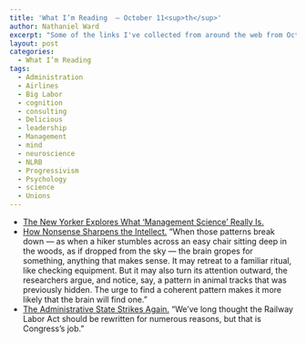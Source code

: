 ```yaml
---
title: 'What I’m Reading  — October 11<sup>th</sup>'
author: Nathaniel Ward
excerpt: "Some of the links I've collected from around the web from October 7th to October 11th."
layout: post
categories:
  - What I’m Reading
tags:
  - Administration
  - Airlines
  - Big Labor
  - cognition
  - consulting
  - Delicious
  - leadership
  - Management
  - mind
  - neuroscience
  - NLRB
  - Progressivism
  - Psychology
  - science
  - Unions
---
```

  * [The New Yorker Explores What ‘Management Science’ Really Is.][1] 
  * [How Nonsense Sharpens the Intellect.][2] “When those patterns break down — as when a hiker stumbles across an easy chair sitting deep in the woods, as if dropped from the sky — the brain gropes for something, anything that makes sense. It may retreat to a familiar ritual, like checking equipment. But it may also turn its attention outward, the researchers argue, and notice, say, a pattern in animal tracks that was previously hidden. The urge to find a coherent pattern makes it more likely that the brain will find one.”
  * [The Administrative State Strikes Again.][3] “We’ve long thought the Railway Labor Act should be rewritten for numerous reasons, but that is Congress’s job.”

 [1]: http://www.newyorker.com/arts/critics/atlarge/2009/10/12/091012crat_atlarge_lepore
 [2]: http://www.nytimes.com/2009/10/06/health/06mind.html?_r=1
 [3]: http://online.wsj.com/article/SB10001424052748703298004574455534179834894.html?mod=djemEditorialPage